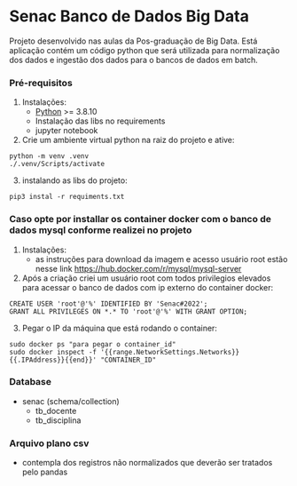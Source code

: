 # Senac Banco de Dados Big Data

Projeto desenvolvido nas aulas da Pos-graduação de Big Data. Está aplicação contém um código python que será utilizada para normalização dos dados e ingestão dos dados para o bancos de dados em batch.

### Pré-requisitos
1. Instalações:
    - [Python](https://www.python.org/downloads) >= 3.8.10
    - Instalação das libs no requirements
    - jupyter notebook
2. Crie um ambiente virtual python na raiz do projeto e ative:
```
python -m venv .venv
./.venv/Scripts/activate
```
3. instalando as libs do projeto:
```
pip3 instal -r requiments.txt
```

### Caso opte por installar os container docker com o banco de dados mysql conforme realizei no projeto
1. Instalações:
    - as instruções para download da imagem e acesso usuário root estão nesse link https://hub.docker.com/r/mysql/mysql-server
2. Após a criação criei um usuário root com todos privilegios elevados para acessar o banco de dados com ip externo do container docker:
```
CREATE USER 'root'@'%' IDENTIFIED BY 'Senac#2022';
GRANT ALL PRIVILEGES ON *.* TO 'root'@'%' WITH GRANT OPTION;
```
3. Pegar o IP da máquina que está rodando o container:
```
sudo docker ps "para pegar o container_id"
sudo docker inspect -f '{{range.NetworkSettings.Networks}}{{.IPAddress}}{{end}}' "CONTAINER_ID"
```

### Database
- senac (schema/collection)
    - tb_docente
    - tb_disciplina

### Arquivo plano csv
- contempla dos registros não normalizados que deverão ser tratados pelo pandas
